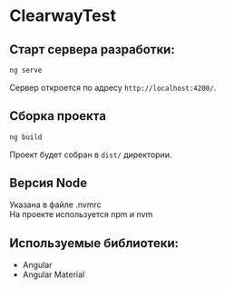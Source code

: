 # ClearwayTest

## Старт сервера разработки:

```bash
ng serve
```

Сервер откроется по адресу `http://localhost:4200/`.

## Сборка проекта

```bash
ng build
```

Проект будет собран в `dist/` директории.

## Версия Node

Указана в файле .nvmrc <br/>
На проекте используется npm и nvm<br/>

## Используемые библиотеки:

- Angular
- Angular Material
